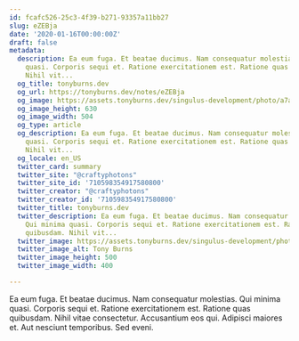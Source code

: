 ```yaml
---
id: fcafc526-25c3-4f39-b271-93357a11bb27
slug: eZEBja
date: '2020-01-16T00:00:00Z'
draft: false
metadata:
  description: Ea eum fuga. Et beatae ducimus. Nam consequatur molestias. Qui minima
    quasi. Corporis sequi et. Ratione exercitationem est. Ratione quas quibusdam.
    Nihil vit...
  og_title: tonyburns.dev
  og_url: https://tonyburns.dev/notes/eZEBja
  og_image: https://assets.tonyburns.dev/singulus-development/photo/a7aaf33dbd0b584a47dea1fc1b3a9bbf.jpeg
  og_image_height: 630
  og_image_width: 504
  og_type: article
  og_description: Ea eum fuga. Et beatae ducimus. Nam consequatur molestias. Qui minima
    quasi. Corporis sequi et. Ratione exercitationem est. Ratione quas quibusdam.
    Nihil vit...
  og_locale: en_US
  twitter_card: summary
  twitter_site: "@craftyphotons"
  twitter_site_id: '710598354917580800'
  twitter_creator: "@craftyphotons"
  twitter_creator_id: '710598354917580800'
  twitter_title: tonyburns.dev
  twitter_description: Ea eum fuga. Et beatae ducimus. Nam consequatur molestias.
    Qui minima quasi. Corporis sequi et. Ratione exercitationem est. Ratione quas
    quibusdam. Nihil vit...
  twitter_image: https://assets.tonyburns.dev/singulus-development/photo/7502d1526646abf03deb056888635686.jpeg
  twitter_image_alt: Tony Burns
  twitter_image_height: 500
  twitter_image_width: 400

---
```


Ea eum fuga. Et beatae ducimus. Nam consequatur molestias. Qui minima quasi. Corporis sequi et. Ratione exercitationem est. Ratione quas quibusdam. Nihil vitae consectetur. Accusantium eos qui. Adipisci maiores et. Aut nesciunt temporibus. Sed eveni.
